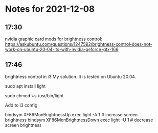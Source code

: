 # Notes for 2021-12-08

## 17:30

nvidia graphic card mods for brightness control:
https://askubuntu.com/questions/1247592/brightness-control-does-not-work-on-ubuntu-20-04-lts-with-nvidia-geforce-gtx-166

## 17:46

brightness control in i3
My solution. It is tested on Ubuntu 20.04.

sudo apt install light

sudo chmod +s /usr/bin/light

Add to i3 config:

bindsym XF86MonBrightnessUp exec light -A 1 # increase screen brightness
bindsym XF86MonBrightnessDown exec light -U 1 # decrease screen brightness
